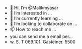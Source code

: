 - 👋 Hi, I’m @Malikmyasar
- 👀 I’m interested in ...
- 🌱 I’m currently learning ...
- 💞️ I’m looking to collaborate on ...
- 📫 How to reach me ...
- you can send me a email per... 
- w. S. T 069.101.
Gasteiner. 
5500
<!---
Malikmyasar/Malikmyasar is a ✨ special ✨ repository because its `README.md` (this file) appears on your GitHub profile.
You can click the Preview link to take a look at your changes.
--->
